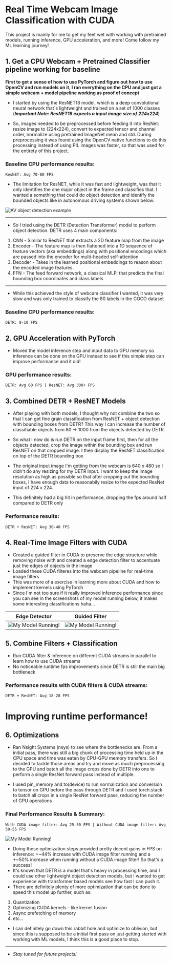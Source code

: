 # Real Time Webcam Image Classification with CUDA
This project is mainly for me to get my feet wet with working with pretrained models, running inference, GPU acceleration, and more!
Come follow my ML learning journey!

## 1. Get a CPU Webcam + Pretrained Classifier pipeline working for baseline
**First to get a sense of how to use PyTorch and figure out how to use OpenCV and run models on it, I ran everything on the CPU and just got a simple webcam + model pipeline working as proof of concept**

- I started by using the ResNET18 model, which is a deep convolutional neural network that`s lightweight and trained on a set of 1000 classes
(***Important Note: ResNET18 expects a input image size of 224x224***)

- So, images needed to be preprocessed before feeding it into ResNet: resize image to (224x224), convert to expected tensor and channel order, normalize using pretrained ImageNet mean and std. During preprocessing it was found using the OpenCV native functions to do this processing instead of using PIL images was faster, so that was used for the entirety of this project.

### Baseline CPU performance results:
`ResNET: Avg 70-80 FPS`

- The limitation for ResNET, while it was fast and lightweight, was that it only identifies the one major object in the frame and classifies that. I wanted a something that could do object detection and identify the bounded objects like in autonomous driving systems shown below:

![AV object detection example](/images/av_object_detection_example.png)

---
- So I tried using the DETR (Detection Transformer) model to perform object detection. DETR uses 4 main components:
1. CNN - Similar to ResNET that extracts a 2D feature map from the image
2. Encoder - The feature map is then flattened into a 1D sequence of feature vectors (aka embeddings) along with positional encodings which are passed into the encoder for multi-headed self-attention
3. Decoder - Takes in the learned positional embeddings to reason about the encoded image features.
4. FFN - The feed forward network, a classical MLP, that predicts the final bounding box coordinates and class labels
---

- While this achieved the style of webcam classifier I wanted, it was very slow and was only trained to classify the 80 labels in the COCO dataset

### Baseline CPU performance results:
`DETR: 8-10 FPS`

## 2. GPU Acceleration with PyTorch
- Moved the model inference step and input data to GPU memory so inference can be done on the GPU instead to see if this simple step can improve performance and it did!

### GPU performance results:
`DETR: Avg 60 FPS | ResNET: Avg 300+ FPS`

## 3. Combined DETR + ResNET Models
- After playing with both models, I thought why not combine the two so that I can get fine grain classification from ResNET + object detection with bounding boxes from DETR? This way I can increase the number of classifiable objects from 80 -> 1000 from the objects detected by DETR.
- So what I now do is run DETR on the input frame first, then for all the objects detected, crop the image within the bounding box and run ResNET on that cropped image. I then display the ResNET classification on top of the DETR bounding box

- The original input image I'm getting from the webcam is 640 x 480 so I didn't do any resizing for my DETR input. I want to keep the image resolution as high as possible so that after cropping out the bounding boxes, I have enough data to reasonabily resize to the expected ResNet input of 224 x 224.

- This definitely had a big hit in performance, dropping the fps around half compared to DETR only
### Performance results:
`DETR + ResNET: Avg 30-40 FPS`

## 4. Real-Time Image Filters with CUDA
- Created a guided filter in CUDA to preserve the edge structure while removing noise with and created a edge detection filter to accentuate just the edges of objects in the image
- Loaded these CUDA filteres into the webcam pipeline for real-time image filters
- This was more of a exercise in learning more about CUDA and how to implement kernels using PyTorch 
- Since I'm not too sure if it really improved inference performance since you can see in the screenshots of my model running below, it makes some interesting classifications haha...


| Edge Detector       | Guided Filter           |
| ------------- |:-------------:| 
| ![My Model Running!](/images/detr_resnet_model_with_edge_detector_inference.png) | ![My Model Running!](/images/detr_resnet_model_with_guided_filter_inference.png)

## 5. Combine Filters + Classification
- Run CUDA filter & inference on different CUDA streams in parallel to learn how to use CUDA streams
- No noticeable runtime fps improvements since DETR is still the main big bottleneck 

### Performance results with CUDA filters & CUDA streams:
`DETR + ResNET: Avg 18-20 FPS`

# Improving runtime performance!
## 6. Optimizations
- Ran Nsight Systems (nsys) to see where the bottlenecks are. From a initial pass, there was still a big chunk of processing time held up in the CPU space and time was eaten by CPU-GPU memory transfers. So I decided to tackle those areas and try and move as much preprocessing to the GPU and batch all the image crops done by DETR into one to perform a single ResNet forward pass instead of multiple.

- I used pin_memory and to(device) to run normalization and conversion to tensor on GPU before the pass through DETR and I used torch.stack to batch all crops in a single ResNet forward pass, reducing the number of GPU operations

### Final Performance Results & Summary:
`With CUDA image filter: Avg 25-30 FPS | Without CUDA image filter: Avg 50-55 FPS`

![My Model Running!](/images/detr_resnet_model_inference.png)

- Doing these optimization steps provided pretty decent gains in FPS on inference: +~44% increase with CUDA image filter running and a +~50% increase when running without a CUDA image filter! So that's a success!
- It's known that DETR is a model that's heavy in processing time, and I could use other lightweight object detection models, but I wanted to get experience with transformer based models see how fast I can push it.
- There are definitely plenty of more optimization that can be done to speed this model up further, such as:
1. Quantization
2. Optimizing CUDA kernels - like kernel fusion
3. Async prefetching of memory
4. etc...
- I can definitely go down this rabbit hole and optimize to oblivion, but since this is supposed to be a initial first pass on just getting started with working with ML models, I think this is a good place to stop.
---
- *Stay tuned for future projects!*
